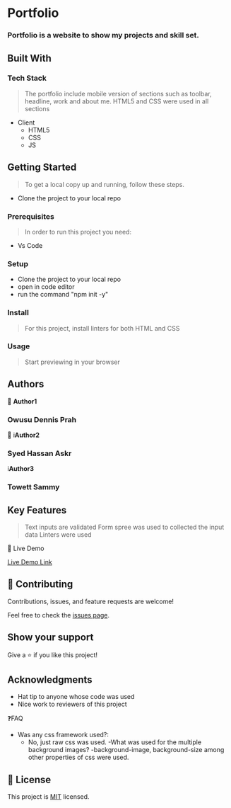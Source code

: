# Portfolio

### Portfolio is a website to show my projects and skill set.

## Built With

### Tech Stack

> The portfolio include mobile version of sections such as toolbar, headline, work and about me. HTML5 and CSS were used in all sections

- Client
  - HTML5
  - CSS
  - JS

## Getting Started

> To get a local copy up and running, follow these steps.

- Clone the project to your local repo

### Prerequisites

> In order to run this project you need:

- Vs Code

### Setup

- Clone the project to your local repo
- open in code editor
- run the command "npm init -y"

### Install

> For this project, install linters for both HTML and CSS

### Usage

> Start previewing in your browser

## Authors

👤 **Author1**

### Owusu Dennis Prah

👤 i**Author2**

### Syed Hassan Askr

i**Author3**

### Towett Sammy

## Key Features

> Text inputs are validated
> Form spree was used to collected the input data
> Linters were used

🚀 Live Demo

[Live Demo Link](https://til2to.github.io/my-portfolio/)

## 🤝 Contributing

Contributions, issues, and feature requests are welcome!

Feel free to check the [issues page](../../issues/).

## Show your support

Give a ⭐️ if you like this project!

## Acknowledgments

- Hat tip to anyone whose code was used
- Nice work to reviewers of this project

❓FAQ

- Was any css framework used?:
  - No, just raw css was used.
    -What was used for the multiple background images?
    -background-image, background-size among other properties of css were used.

## 📝 License

This project is [MIT](./LICENSE) licensed.

